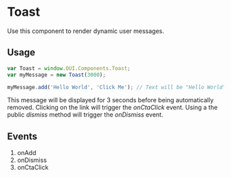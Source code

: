# Toast
Use this component to render dynamic user messages.

## Usage
```JavaScript
var Toast = window.OUI.Components.Toast;
var myMessage = new Toast(3000);

myMessage.add('Hello World', 'Click Me'); // Text will be "Hello World" and link will be "Click Me"
```
This message will be displayed for 3 seconds before being automatically removed. 
Clicking on the link will trigger the *onCtaClick* event. Using a the public *dismiss* method will trigger the *onDismiss* event.


## Events
1. onAdd
2. onDismiss
3. onCtaClick